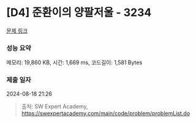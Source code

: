 # [D4] 준환이의 양팔저울 - 3234 

[문제 링크](https://swexpertacademy.com/main/code/problem/problemDetail.do?contestProbId=AWAe7XSKfUUDFAUw) 

### 성능 요약

메모리: 19,860 KB, 시간: 1,669 ms, 코드길이: 1,581 Bytes

### 제출 일자

2024-08-18 21:26



> 출처: SW Expert Academy, https://swexpertacademy.com/main/code/problem/problemList.do